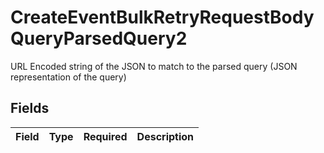 # CreateEventBulkRetryRequestBodyQueryParsedQuery2

URL Encoded string of the JSON to match to the parsed query (JSON representation of the query)


## Fields

| Field       | Type        | Required    | Description |
| ----------- | ----------- | ----------- | ----------- |